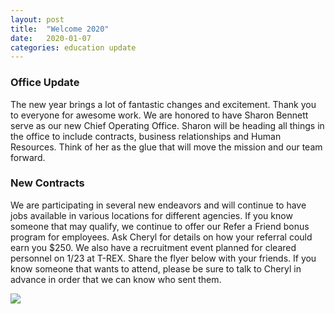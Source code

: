 ```yaml
---
layout: post
title:  "Welcome 2020"
date:   2020-01-07
categories: education update
---
```


### Office Update
The new year brings a lot of fantastic changes and excitement. Thank you to everyone for awesome work. We are honored to have Sharon Bennett serve as our new Chief Operating Office. Sharon will be heading all things in the office to include contracts, business relationships and Human Resources. Think of her as the glue that will move the mission and our team forward.

### New Contracts
We are participating in several new endeavors and will continue to have jobs available in various locations for different agencies. If you know someone that may qualify, we continue to offer our Refer a Friend bonus program for employees. Ask Cheryl for details on how your referral could earn you $250. We also have a recruitment event planned for cleared personnel on 1/23 at T-REX. Share the flyer below with your friends. If you know someone that wants to attend, please be sure to talk to Cheryl in advance in order that we can know who sent them.

<img src="https://github.com/geodata-it/newsletter/blob/master/assets/img/invite.jpg">


